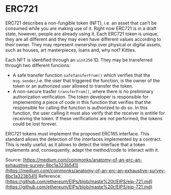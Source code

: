 # ERC721

ERC721 describes a non-fungible token (NFT), i.e. an asset that can’t be consumed while you are making use of it. Right now ERC721 is in a
draft state, however, people are already using it. Each ERC721 token is unique, they are all different and they may even have different
values according to their owner. They may represent ownership over physical or digital assets, such as houses, art masterpieces, loans
and, why not? Kitties.

Each NFT is identified through an `uint256` ID. They may be transferred through two different funcions:

* A safe transfer function `safeTansferFrom()` which verifies that the `msg.sender`,i.e. the user that triggered the function, is the owner of the token or an authorized user allowed to transfer the token.
* A non-secure trasfer `transferFrom()`, where there is no preliminary authorization verification. The token developer is responsible for
implementing a piece of code in this function that verifies that the responsible for calling the function is authorized to do so. In this
function, the user calling it must also verify that the receiver is entitle for receiving the token. If these verifications are not
performed, the tokens could be lost forever.

ERC721 tokens must implement the proposed ERC165 interface. This standard allows the detection of the interfaces implemented by a
contract. This is really useful, as it allows to detect the interface that a token implements and, consequently, adapt the method/code to
interact with it.

Source: [https://medium.com/coinmonks/anatomy-of-an-erc-an-exhaustive-survey-8bc1a323b541](https://medium.com/coinmonks/anatomy-of-an-erc-an-exhaustive-survey-8bc1a323b541)
Reference: [https://github.com/ethereum/EIPs/blob/maste%20r/EIPS/eip-721.md](https://github.com/ethereum/EIPs/blob/maste%20r/EIPS/eip-721.md)
